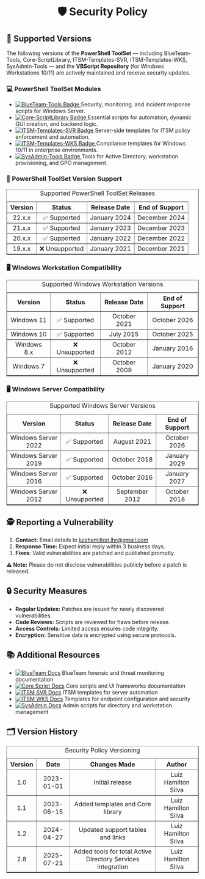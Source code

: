 <div align="center">
  <h1>🛡️ Security Policy</h1>
</div>

<section>
  <h2>📌 Supported Versions</h2>
  <p>
    The following versions of the <strong>PowerShell ToolSet</strong> — including BlueTeam-Tools, Core-ScriptLibrary, ITSM-Templates-SVR, ITSM-Templates-WKS, SysAdmin-Tools — and the <strong>VBScript Repository</strong> (for Windows Workstations 10/11) are actively maintained and receive security updates.
  </p>

  <h3>💻 PowerShell ToolSet Modules</h3>
  <ul>
    <li>
      <a href="https://github.com/brazilianscriptguy/Windows-SysAdmin-ProSuite/tree/main/BlueTeam-Tools" target="_blank" rel="noopener noreferrer">
        <img src="https://img.shields.io/badge/BlueTeam%20Tools-Forensics-orange?style=flat-square&logo=security" alt="BlueTeam-Tools Badge">
      </a>
      <span> Security, monitoring, and incident response scripts for Windows Server.</span>
    </li>
    <li>
      <a href="https://github.com/brazilianscriptguy/Windows-SysAdmin-ProSuite/tree/main/Core-ScriptLibrary" target="_blank" rel="noopener noreferrer">
        <img src="https://img.shields.io/badge/Core%20ScriptLibrary-Asset-red?style=flat-square&logo=vscode" alt="Core-ScriptLibrary Badge">
      </a>
      <span> Essential scripts for automation, dynamic GUI creation, and backend logic.</span>
    </li>
    <li>
      <a href="https://github.com/brazilianscriptguy/Windows-SysAdmin-ProSuite/tree/main/ITSM-Templates-SVR" target="_blank" rel="noopener noreferrer">
        <img src="https://img.shields.io/badge/ITSM%20Templates-SVR-purple?style=flat-square&logo=server" alt="ITSM-Templates-SVR Badge">
      </a>
      <span> Server-side templates for ITSM policy enforcement and automation.</span>
    </li>
    <li>
      <a href="https://github.com/brazilianscriptguy/Windows-SysAdmin-ProSuite/tree/main/ITSM-Templates-WKS" target="_blank" rel="noopener noreferrer">
        <img src="https://img.shields.io/badge/ITSM%20Templates-WKS-green?style=flat-square&logo=windows" alt="ITSM-Templates-WKS Badge">
      </a>
      <span> Compliance templates for Windows 10/11 in enterprise environments.</span>
    </li>
    <li>
      <a href="https://github.com/brazilianscriptguy/Windows-SysAdmin-ProSuite/tree/main/SysAdmin-Tools" target="_blank" rel="noopener noreferrer">
        <img src="https://img.shields.io/badge/SysAdmin%20Tools-Management-blue?style=flat-square&logo=windows" alt="SysAdmin-Tools Badge">
      </a>
      <span> Tools for Active Directory, workstation provisioning, and GPO management.</span>
    </li>
  </ul>

  <h3>🔧 PowerShell ToolSet Version Support</h3>
  <table border="1" style="border-collapse: collapse; width: 100%; text-align: center;">
    <caption>Supported PowerShell ToolSet Releases</caption>
    <thead>
      <tr>
        <th>Version</th>
        <th>Status</th>
        <th>Release Date</th>
        <th>End of Support</th>
      </tr>
    </thead>
    <tbody>
      <tr><td>22.x.x</td><td>✅ Supported</td><td>January 2024</td><td>December 2024</td></tr>
      <tr><td>21.x.x</td><td>✅ Supported</td><td>January 2023</td><td>December 2023</td></tr>
      <tr><td>20.x.x</td><td>✅ Supported</td><td>January 2022</td><td>December 2022</td></tr>
      <tr><td>19.x.x</td><td>❌ Unsupported</td><td>January 2021</td><td>December 2021</td></tr>
    </tbody>
  </table>

  <h3>🖥️ Windows Workstation Compatibility</h3>
  <table border="1" style="border-collapse: collapse; width: 100%; text-align: center;">
    <caption>Supported Windows Workstation Versions</caption>
    <thead>
      <tr><th>Version</th><th>Status</th><th>Release Date</th><th>End of Support</th></tr>
    </thead>
    <tbody>
      <tr><td>Windows 11</td><td>✅ Supported</td><td>October 2021</td><td>October 2026</td></tr>
      <tr><td>Windows 10</td><td>✅ Supported</td><td>July 2015</td><td>October 2025</td></tr>
      <tr><td>Windows 8.x</td><td>❌ Unsupported</td><td>October 2012</td><td>January 2016</td></tr>
      <tr><td>Windows 7</td><td>❌ Unsupported</td><td>October 2009</td><td>January 2020</td></tr>
    </tbody>
  </table>

  <h3>🖥️ Windows Server Compatibility</h3>
  <table border="1" style="border-collapse: collapse; width: 100%; text-align: center;">
    <caption>Supported Windows Server Versions</caption>
    <thead>
      <tr><th>Version</th><th>Status</th><th>Release Date</th><th>End of Support</th></tr>
    </thead>
    <tbody>
      <tr><td>Windows Server 2022</td><td>✅ Supported</td><td>August 2021</td><td>October 2026</td></tr>
      <tr><td>Windows Server 2019</td><td>✅ Supported</td><td>October 2018</td><td>January 2029</td></tr>
      <tr><td>Windows Server 2016</td><td>✅ Supported</td><td>October 2016</td><td>January 2027</td></tr>
      <tr><td>Windows Server 2012</td><td>❌ Unsupported</td><td>September 2012</td><td>October 2018</td></tr>
    </tbody>
  </table>
</section>

<section>
  <h2>🕵️ Reporting a Vulnerability</h2>
  <ol>
    <li><strong>Contact:</strong> Email details to <a href="mailto:luizhamilton.lhr@gmail.com">luizhamilton.lhr@gmail.com</a></li>
    <li><strong>Response Time:</strong> Expect initial reply within 3 business days.</li>
    <li><strong>Fixes:</strong> Valid vulnerabilities are patched and published promptly.</li>
  </ol>
  <p><strong>⚠️ Note:</strong> Please do not disclose vulnerabilities publicly before a patch is released.</p>
</section>

<section>
  <h2>🔒 Security Measures</h2>
  <ul>
    <li><strong>Regular Updates:</strong> Patches are issued for newly discovered vulnerabilities.</li>
    <li><strong>Code Reviews:</strong> Scripts are reviewed for flaws before release.</li>
    <li><strong>Access Controls:</strong> Limited access ensures code integrity.</li>
    <li><strong>Encryption:</strong> Sensitive data is encrypted using secure protocols.</li>
  </ul>
</section>

<section>
  <h2>📚 Additional Resources</h2>
  <ul>
    <li><a href="https://github.com/brazilianscriptguy/Windows-SysAdmin-ProSuite/blob/main/BlueTeam-Tools/README.md" target="_blank" rel="noopener noreferrer"><img src="https://img.shields.io/badge/BlueTeam%20Tools-Docs-orange?style=flat-square&logo=readthedocs" alt="BlueTeam Docs"></a> BlueTeam forensic and threat monitoring documentation</li>
    <li><a href="https://github.com/brazilianscriptguy/Windows-SysAdmin-ProSuite/blob/main/Core-ScriptLibrary/README.md" target="_blank" rel="noopener noreferrer"><img src="https://img.shields.io/badge/Core%20ScriptLibrary-Docs-red?style=flat-square&logo=readthedocs" alt="Core Script Docs"></a> Core scripts and UI frameworks documentation</li>
    <li><a href="https://github.com/brazilianscriptguy/Windows-SysAdmin-ProSuite/blob/main/ITSM-Templates-SVR/README.md" target="_blank" rel="noopener noreferrer"><img src="https://img.shields.io/badge/ITSM%20Templates-SVR%20Docs-purple?style=flat-square&logo=readthedocs" alt="ITSM SVR Docs"></a> ITSM templates for server automation</li>
    <li><a href="https://github.com/brazilianscriptguy/Windows-SysAdmin-ProSuite/blob/main/ITSM-Templates-WKS/README.md" target="_blank" rel="noopener noreferrer"><img src="https://img.shields.io/badge/ITSM%20Templates-WKS%20Docs-green?style=flat-square&logo=readthedocs" alt="ITSM WKS Docs"></a> Templates for endpoint configuration and security</li>
    <li><a href="https://github.com/brazilianscriptguy/Windows-SysAdmin-ProSuite/blob/main/SysAdmin-Tools/README.md" target="_blank" rel="noopener noreferrer"><img src="https://img.shields.io/badge/SysAdmin%20Tools-Docs-blue?style=flat-square&logo=readthedocs" alt="SysAdmin Docs"></a> Admin scripts for directory and workstation management</li>
  </ul>
</section>

<section>
  <h2>🗂️ Version History</h2>
  <table border="1" style="border-collapse: collapse; width: 100%; text-align: center;">
    <caption>Security Policy Versioning</caption>
    <thead>
      <tr>
        <th>Version</th>
        <th>Date</th>
        <th>Changes Made</th>
        <th>Author</th>
      </tr>
    </thead>
    <tbody>
      <tr><td>1.0</td><td>2023-01-01</td><td>Initial release</td><td>Luiz Hamilton Silva</td></tr>
      <tr><td>1.1</td><td>2023-06-15</td><td>Added templates and Core library</td><td>Luiz Hamilton Silva</td></tr>
      <tr><td>1.2</td><td>2024-04-27</td><td>Updated support tables and links</td><td>Luiz Hamilton Silva</td></tr>
      <tr><td>2.8</td><td>2025-07-21</td><td>Added tools for total Active Directory Services integration</td><td>Luiz Hamilton Silva</td></tr>    
    </tbody>
  </table>
</section>
